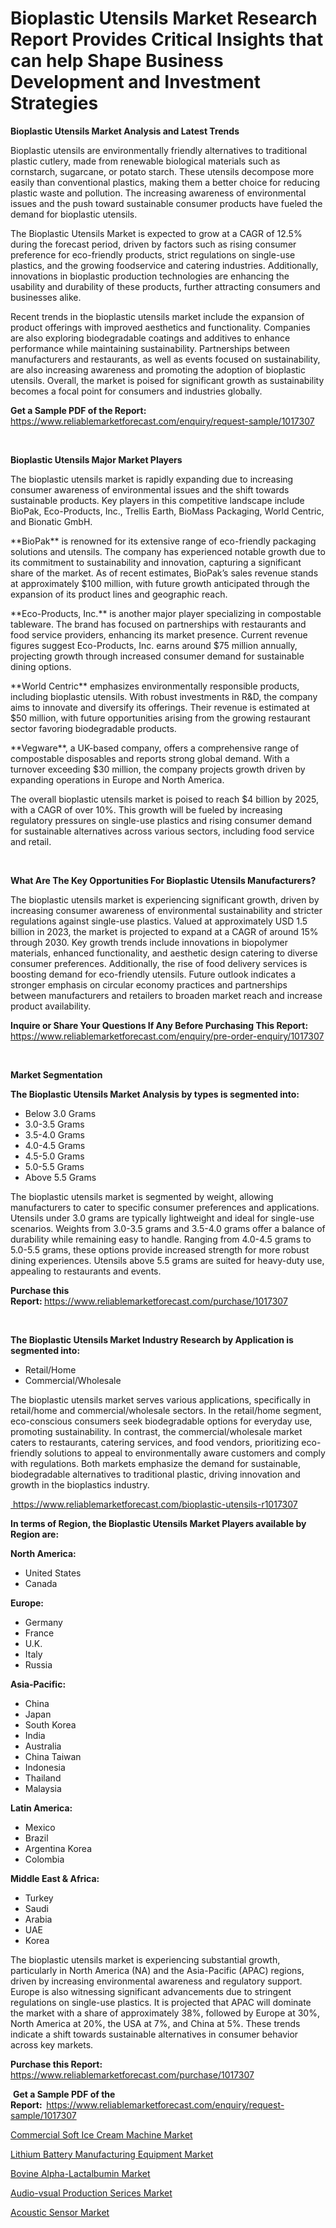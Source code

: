 <p><h1>Bioplastic Utensils Market Research Report Provides Critical Insights that can help Shape Business Development and Investment Strategies</h1></p><p><strong>Bioplastic Utensils Market Analysis and Latest Trends</strong></p>
<p><p>Bioplastic utensils are environmentally friendly alternatives to traditional plastic cutlery, made from renewable biological materials such as cornstarch, sugarcane, or potato starch. These utensils decompose more easily than conventional plastics, making them a better choice for reducing plastic waste and pollution. The increasing awareness of environmental issues and the push toward sustainable consumer products have fueled the demand for bioplastic utensils.</p><p>The Bioplastic Utensils Market is expected to grow at a CAGR of 12.5% during the forecast period, driven by factors such as rising consumer preference for eco-friendly products, strict regulations on single-use plastics, and the growing foodservice and catering industries. Additionally, innovations in bioplastic production technologies are enhancing the usability and durability of these products, further attracting consumers and businesses alike.</p><p>Recent trends in the bioplastic utensils market include the expansion of product offerings with improved aesthetics and functionality. Companies are also exploring biodegradable coatings and additives to enhance performance while maintaining sustainability. Partnerships between manufacturers and restaurants, as well as events focused on sustainability, are also increasing awareness and promoting the adoption of bioplastic utensils. Overall, the market is poised for significant growth as sustainability becomes a focal point for consumers and industries globally.</p></p>
<p><strong>Get a Sample PDF of the Report:&nbsp;</strong> <a href="https://www.reliablemarketforecast.com/enquiry/request-sample/1017307?utm_campaign=1097&utm_medium=2&utm_source=Github&utm_content=ia&utm_term=04122024&utm_id=bioplastic-utensils">https://www.reliablemarketforecast.com/enquiry/request-sample/1017307</a></p>
<p>&nbsp;</p>
<p><strong>Bioplastic Utensils Major Market Players</strong></p>
<p><p>The bioplastic utensils market is rapidly expanding due to increasing consumer awareness of environmental issues and the shift towards sustainable products. Key players in this competitive landscape include BioPak, Eco-Products, Inc., Trellis Earth, BioMass Packaging, World Centric, and Bionatic GmbH.</p><p>**BioPak** is renowned for its extensive range of eco-friendly packaging solutions and utensils. The company has experienced notable growth due to its commitment to sustainability and innovation, capturing a significant share of the market. As of recent estimates, BioPak’s sales revenue stands at approximately $100 million, with future growth anticipated through the expansion of its product lines and geographic reach.</p><p>**Eco-Products, Inc.** is another major player specializing in compostable tableware. The brand has focused on partnerships with restaurants and food service providers, enhancing its market presence. Current revenue figures suggest Eco-Products, Inc. earns around $75 million annually, projecting growth through increased consumer demand for sustainable dining options.</p><p>**World Centric** emphasizes environmentally responsible products, including bioplastic utensils. With robust investments in R&D, the company aims to innovate and diversify its offerings. Their revenue is estimated at $50 million, with future opportunities arising from the growing restaurant sector favoring biodegradable products.</p><p>**Vegware**, a UK-based company, offers a comprehensive range of compostable disposables and reports strong global demand. With a turnover exceeding $30 million, the company projects growth driven by expanding operations in Europe and North America.</p><p>The overall bioplastic utensils market is poised to reach $4 billion by 2025, with a CAGR of over 10%. This growth will be fueled by increasing regulatory pressures on single-use plastics and rising consumer demand for sustainable alternatives across various sectors, including food service and retail.</p></p>
<p>&nbsp;</p>
<p><strong>What Are The Key Opportunities For Bioplastic Utensils Manufacturers?</strong></p>
<p><p>The bioplastic utensils market is experiencing significant growth, driven by increasing consumer awareness of environmental sustainability and stricter regulations against single-use plastics. Valued at approximately USD 1.5 billion in 2023, the market is projected to expand at a CAGR of around 15% through 2030. Key growth trends include innovations in biopolymer materials, enhanced functionality, and aesthetic design catering to diverse consumer preferences. Additionally, the rise of food delivery services is boosting demand for eco-friendly utensils. Future outlook indicates a stronger emphasis on circular economy practices and partnerships between manufacturers and retailers to broaden market reach and increase product availability.</p></p>
<p><strong>Inquire or Share Your Questions If Any Before Purchasing This Report:</strong> <a href="https://www.reliablemarketforecast.com/enquiry/pre-order-enquiry/1017307?utm_campaign=1097&utm_medium=2&utm_source=Github&utm_content=ia&utm_term=04122024&utm_id=bioplastic-utensils">https://www.reliablemarketforecast.com/enquiry/pre-order-enquiry/1017307</a></p>
<p>&nbsp;</p>
<p><strong>Market Segmentation</strong></p>
<p><strong>The Bioplastic Utensils Market Analysis by types is segmented into:</strong></p>
<p><ul><li>Below 3.0 Grams</li><li>3.0-3.5 Grams</li><li>3.5-4.0 Grams</li><li>4.0-4.5 Grams</li><li>4.5-5.0 Grams</li><li>5.0-5.5 Grams</li><li>Above 5.5 Grams</li></ul></p>
<p><p>The bioplastic utensils market is segmented by weight, allowing manufacturers to cater to specific consumer preferences and applications. Utensils under 3.0 grams are typically lightweight and ideal for single-use scenarios. Weights from 3.0-3.5 grams and 3.5-4.0 grams offer a balance of durability while remaining easy to handle. Ranging from 4.0-4.5 grams to 5.0-5.5 grams, these options provide increased strength for more robust dining experiences. Utensils above 5.5 grams are suited for heavy-duty use, appealing to restaurants and events.</p></p>
<p><strong>Purchase this Report:&nbsp;</strong><a href="https://www.reliablemarketforecast.com/purchase/1017307?utm_campaign=1097&utm_medium=2&utm_source=Github&utm_content=ia&utm_term=04122024&utm_id=bioplastic-utensils">https://www.reliablemarketforecast.com/purchase/1017307</a></p>
<p>&nbsp;</p>
<p><strong>The Bioplastic Utensils Market Industry Research by Application is segmented into:</strong></p>
<p><ul><li>Retail/Home</li><li>Commercial/Wholesale</li></ul></p>
<p><p>The bioplastic utensils market serves various applications, specifically in retail/home and commercial/wholesale sectors. In the retail/home segment, eco-conscious consumers seek biodegradable options for everyday use, promoting sustainability. In contrast, the commercial/wholesale market caters to restaurants, catering services, and food vendors, prioritizing eco-friendly solutions to appeal to environmentally aware customers and comply with regulations. Both markets emphasize the demand for sustainable, biodegradable alternatives to traditional plastic, driving innovation and growth in the bioplastics industry.</p></p>
<p><a href="https://www.reliablemarketforecast.com/bioplastic-utensils-r1017307?utm_campaign=1097&utm_medium=2&utm_source=Github&utm_content=ia&utm_term=04122024&utm_id=bioplastic-utensils">&nbsp;https://www.reliablemarketforecast.com/bioplastic-utensils-r1017307</a></p>
<p><strong>In terms of Region, the Bioplastic Utensils Market Players available by Region are:</strong></p>
<p>
    <p> <strong> North America: </strong>
        <ul>
            <li>United States</li>
            <li>Canada</li>
        </ul>
        </p> 
    <p> <strong> Europe: </strong>
        <ul>
            <li>Germany</li>
            <li>France</li>
            <li>U.K.</li>
            <li>Italy</li>
            <li>Russia</li>
        </ul>
        </p> 
    <p> <strong> Asia-Pacific: </strong>
        <ul>
            <li>China</li>
            <li>Japan</li>
            <li>South Korea</li>
            <li>India</li>
            <li>Australia</li>
            <li>China Taiwan</li>
            <li>Indonesia</li>
            <li>Thailand</li>
            <li>Malaysia</li>
        </ul>
        </p> 
    <p> <strong> Latin America: </strong>
        <ul>
            <li>Mexico</li>
            <li>Brazil</li>
            <li>Argentina Korea</li>
            <li>Colombia</li>
        </ul>
        </p> 
    <p> <strong> Middle East & Africa: </strong>
        <ul>
            <li>Turkey</li>
            <li>Saudi</li>
            <li>Arabia</li>
            <li>UAE</li>
            <li>Korea</li>
        </ul>
    </p>
    </p>
<p><p>The bioplastic utensils market is experiencing substantial growth, particularly in North America (NA) and the Asia-Pacific (APAC) regions, driven by increasing environmental awareness and regulatory support. Europe is also witnessing significant advancements due to stringent regulations on single-use plastics. It is projected that APAC will dominate the market with a share of approximately 38%, followed by Europe at 30%, North America at 20%, the USA at 7%, and China at 5%. These trends indicate a shift towards sustainable alternatives in consumer behavior across key markets.</p></p>
<p><strong>Purchase this Report: </strong><a href="https://www.reliablemarketforecast.com/purchase/1017307?utm_campaign=1097&utm_medium=2&utm_source=Github&utm_content=ia&utm_term=04122024&utm_id=bioplastic-utensils">https://www.reliablemarketforecast.com/purchase/1017307</a></p>
<p>&nbsp;<strong>Get a Sample PDF of the Report:&nbsp;&nbsp;</strong><a href="https://www.reliablemarketforecast.com/enquiry/request-sample/1017307?utm_campaign=1097&utm_medium=2&utm_source=Github&utm_content=ia&utm_term=04122024&utm_id=bioplastic-utensils">https://www.reliablemarketforecast.com/enquiry/request-sample/1017307</a></p>
<p><strong></strong></p>
<p><p><a href="https://github.com/antonioc6hal/Market-Research-Report-List-1/blob/main/commercial-soft-ice-cream-machine-market.md?utm_campaign=1097&utm_medium=2&utm_source=Github&utm_content=ia&utm_term=04122024&utm_id=bioplastic-utensils">Commercial Soft Ice Cream Machine Market</a></p><p><a href="https://www.linkedin.com/pulse/based-recent-analysis-lithium-battery-manufacturing-equipment-zntlf?utm_campaign=1097&utm_medium=2&utm_source=Github&utm_content=ia&utm_term=04122024&utm_id=bioplastic-utensils">Lithium Battery Manufacturing Equipment Market</a></p><p><a href="https://issuu.com/reportprime-2/docs/bovine-alpha-lactalbumin-market-size-2030.pptx?utm_campaign=1097&utm_medium=2&utm_source=Github&utm_content=ia&utm_term=04122024&utm_id=bioplastic-utensils">Bovine Alpha-Lactalbumin Market</a></p><p><a href="https://issuu.com/reportprime-2/docs/audio-vsual-production-serices-market-size-2030.pp?utm_campaign=1097&utm_medium=2&utm_source=Github&utm_content=ia&utm_term=04122024&utm_id=bioplastic-utensils">Audio-vsual Production Serices Market</a></p><p><a href="https://github.com/hammelximalschid/Market-Research-Report-List-1/blob/main/acoustic-sensor-market.md?utm_campaign=1097&utm_medium=2&utm_source=Github&utm_content=ia&utm_term=04122024&utm_id=bioplastic-utensils">Acoustic Sensor Market</a></p></p>